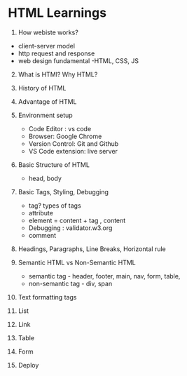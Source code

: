 # HTML Learnings

1. How webiste works?

- client-server model
- http request and response
- web design fundamental -HTML, CSS, JS

2. What is HTMl? Why HTML? 
3. History of HTML 
4. Advantage of HTML
5. Environment setup 
    - Code Editor : vs code
    - Browser: Google Chrome
    - Version Control: Git and Github 
    - VS Code extension: live server

6. Basic Structure of HTML 
    - head, body
7. Basic Tags, Styling, Debugging
    - tag? types of tags
    - attribute
    - element = content + tag , content 
    - Debugging : validator.w3.org
    - comment
8. Headings, Paragraphs, Line Breaks, Horizontal rule 
9. Semantic HTML vs Non-Semantic HTML
    - semantic tag - header, footer, main, nav, form, table, 
    - non-semantic tag - div, span  
10. Text formatting tags
11. List
12. Link
13. Table
14. Form 
15. Deploy